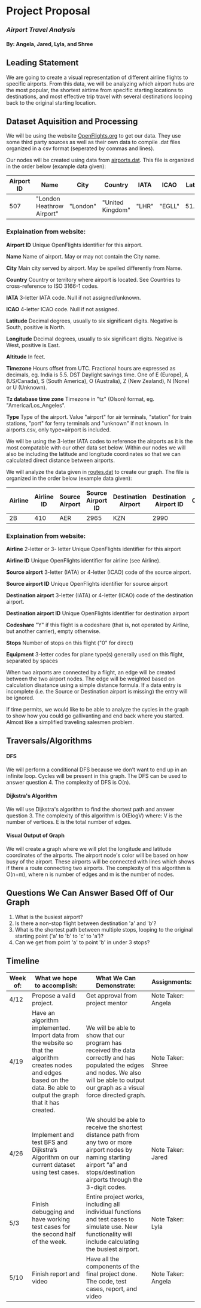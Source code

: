 # Project Proposal 
### *Airport Travel Analysis*
####  By: Angela, Jared, Lyla, and Shree

## Leading Statement
We are going to create a visual representation of different airline flights to specific airports. From this data, we will be analyzing which airport hubs are the most popular, the shortest airtime from specific starting locations to destinations, and most effective trip travel with several destinations looping back to the original starting location. 

## Dataset Aquisition and Processing
We will be using the website [OpenFlights.org](https://openflights.org/data.html) to get our data. They use some third party sources as well as their own data to compile .dat files organized in a csv format (seperated by commas and lines).

Our nodes will be created using data from [airports.dat](https://raw.githubusercontent.com/jpatokal/openflights/master/data/airports.dat). This file is organized in the order below (example data given):

Airport ID | Name | City | Country | IATA| ICAO | Latitude | Longitude | Altitude | Timezone | DST | Tz database time zone | Type | Source
---|---|---|---|---|---|---|---|---|---|---|---|---|---
507|"London Heathrow Airport"|"London"|"United Kingdom"|"LHR"|"EGLL"|51.4706|-0.461941|83|0|"E"|"Europe/London"|"airport"|"OurAirports"

### Explaination from website:

**Airport ID** Unique OpenFlights identifier for this airport.

**Name** Name of airport. May or may not contain the City name.

**City** Main city served by airport. May be spelled differently from Name.

**Country** Country or territory where airport is located. See Countries to cross-reference to ISO 3166-1 codes.

**IATA** 3-letter IATA code. Null if not assigned/unknown.

**ICAO** 4-letter ICAO code. Null if not assigned.

**Latitude** Decimal degrees, usually to six significant digits. Negative is South, positive is North.

**Longitude** Decimal degrees, usually to six significant digits. Negative is West, positive is East.

**Altitude** In feet.

**Timezone** Hours offset from UTC. Fractional hours are expressed as decimals, eg. India is 5.5.
DST	Daylight savings time. One of E (Europe), A (US/Canada), S (South America), O (Australia), Z (New Zealand), N (None) or U (Unknown). 

**Tz database time zone** Timezone in "tz" (Olson) format, eg. "America/Los_Angeles".

**Type** Type of the airport. Value "airport" for air terminals, "station" for train stations, "port" for ferry terminals and "unknown" if not known. In airports.csv, only type=airport is included.


We will be using the 3-letter IATA codes to reference the airports as it is the most compatable with our other data set below. Within our nodes we will also be including the latitude and longitude coordinates so that we can calculated direct distance between airports.

We will analyze the data given in [routes.dat](https://raw.githubusercontent.com/jpatokal/openflights/master/data/routes.dat) to create our graph. The file is organized in the order below (example data given):

Airline | Airline ID | Source Airport | Source Airport ID | Destination Airport | Destination Airport ID | Codeshare | Stops| Equipment. 
---|---|---|---|---|---|---|---|---
2B | 410 | AER | 2965 | KZN | 2990 | | 0 | CR2

### Explaination from website:

**Airline** 2-letter or 3- letter Unique OpenFlights identifier for this airport

**Airline ID** Unique OpenFlights identifier for airline (see Airline).

**Source airport** 3-letter (IATA) or 4-letter (ICAO) code of the source airport.

**Source airport ID** Unique OpenFlights identifier for source airport

**Destination airport** 3-letter (IATA) or 4-letter (ICAO) code of the destination airport.

**Destination airport ID** Unique OpenFlights identifier for destination airport

**Codeshare** "Y" if this flight is a codeshare (that is, not operated by Airline, but another carrier), empty otherwise.

**Stops** Number of stops on this flight ("0" for direct)

**Equipment** 3-letter codes for plane type(s) generally used on this flight, separated by spaces


When two airports are connected by a flight, an edge will be created between the two airport nodes. The edge will be weighted based on calculation disatance using a simple distance formula. If a data entry is incomplete (i.e. the Source or Destination airport is missing) the entry will be ignored. 

If time permits, we would like to be able to analyze the cycles in the graph to show how you could go gallivanting and end back where you started. Almost like a simplified traveling salesmen problem.

## Traversals/Algorithms
#### DFS
We will perform a conditional DFS because we don’t want to end up in an infinite loop. Cycles will be present in this graph. The DFS can be used to answer question 4. The complexity of DFS is O(n).

#### Dijkstra's Algorithm
We will use Dijkstra's algorithm to find the shortest path and answer question 3. The complexity of this algorithm is O(ElogV) where: V is the number of vertices. E is the total number of edges.

#### Visual Output of Graph
We will create a graph where we will plot the longitude and latitude coordinates of the airports. The airport node's color will be based on how busy of the airport. These airports will be connected with lines which shows if there a route connecting two airports. The complexity of this algorithm is O(n+m), where n is number of edges and m is the number of nodes. 

## Questions We Can Answer Based Off of Our Graph
1. What is the busiest airport?
2. Is there a non-stop flight between destination 'a' and 'b'?
3. What is the shortest path between multiple stops, looping to the original starting point ('a' to 'b' to 'c' to 'a')?
4. Can we get from point 'a' to point 'b' in under 3 stops? 

## Timeline
Week of: | What we hope to accomplish: | What We Can Demonstrate: | Assignments: 
------------|---------------------------------------|--------------------------------------|------------------
4/12 |Propose a valid project.| Get approval from project mentor | Note Taker: Angela  
4/19 | Have an algorithm implemented. Import data from the website so that the algorithm creates nodes and edges based on the data. Be able to output the graph that it has created. | We will be able to show that our program has received the data correctly and has populated the edges and nodes. We also will be able to output our graph as a visual force directed graph. | Note Taker: Shree  
4/26 |Implement and test BFS and Dijkstra’s Algorithm on our current dataset using test cases. |We should be able to receive the shortest distance path from any two or more airport nodes by naming starting airport “a” and stops/destination airports through the 3-digit codes.|Note Taker: Jared 
5/3| Finish debugging and have working test cases for the second half of the week. |Entire project works, including all individual functions and test cases to simulate use. New functionality will include calculating the busiest airport.|Note Taker: Lyla
5/10|Finish report and video | Have all the components of the final project done. The code, test cases, report, and video | Note Taker: Angela
